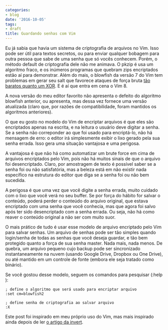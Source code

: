```yaml
---
categories:
- blog
date: '2016-10-05'
tags:
- draft
title: Guardando senhas com Vim
---
```


Eu já sabia que havia um sistema de criptografia de arquivos no Vim. Isso pode ser útil para textos secretos, ou para enviar qualquer bobagem para outra pessoa que sabe de uma senha que só vocês conhecem. Porém, o método default de criptografia dele não me animava. O pkzip é usa um algoritmo fraco, e os inúmeros programas que quebram zips encriptados estão aí para demonstrar. Além do mais, o blowfish da versão 7 do Vim tem problemas em gerar seu salt que favorece ataques de força bruta [tão baratos quanto um XOR](https://dgl.cx/2014/10/vim-blowfish). E é aí que entra em cena o Vim 8.

A nova versão do meu editor favorito não apresenta o defeito do algoritmo blowfish anterior, ou apresenta, mas dessa vez fornece uma versão atualizada (claro que, por razões de compatibilidade, foram mantidos os algoritmos anteriores).

O que eu gosto no modelo do Vim de encriptar arquivos é que eles são encriptados apenas na escrita, e na leitura o usuário deve digitar a senha. Se a senha não correponder ao que foi usado para encriptá-lo, não há mensagem de erro: o editor irá simplesmente exibir o lixo gerado pela sua senha errada. Isso gera uma situação vantajosa e uma perigosa.

A vantajosa é que não há como automatizar um brute force em cima de arquivos encriptados pelo Vim, pois não há muitos sinais de que o arquivo foi desencriptado. Claro, por amostragem de texto é possível saber se a senha foi ou não satisfatória, mas a beleza está em não existir nada específico na estrutura do editor que diga se a senha foi ou não bem sucedida.

A perigosa é que uma vez que você digite a senha errada, muito cuidado com o lixo que você verá no seu buffer. Se por força do hábito for salvar o conteúdo, poderá perder o conteúdo do arquivo original, que estava encriptado com uma senha que você conhecia, mas que agora foi salvo após ter sido desencriptado com a senha errada. Ou seja, não há como reaver o conteúdo original a não ser com muito suor.

O mais prático de tudo é usar esse modelo de arquivo encriptado pelo Vim para salvar senhas. Um arquivo de senhas pode ser tão simples quando login/senha de todas as senhas que você deseja guardar, e tão bem protegido quanto a força de sua senha master. Nada mais, nada menos. De quebra, um arquivo pequeno cujo backup pode ser sincronizado instantaneamente na nuvem (usando Google Drive, Dropbox ou One Drive), ou até mantido em um controle de fonte (embora ele seja tratado como binário).

Se você gostou desse modelo, seguem os comandos para pesquisar (:help <comando>):

```
; define o algoritmo que será usado para encriptar arquivo
:set cm=blowfish2

; define senha de criptografia ao salvar arquivo
:X
```

Este post foi inspirado em meu próprio uso do Vim, mas mais inspirado ainda depois de ler [o artigo da invert](https://invert.svbtle.com/using-vim-as-a-password-manager).